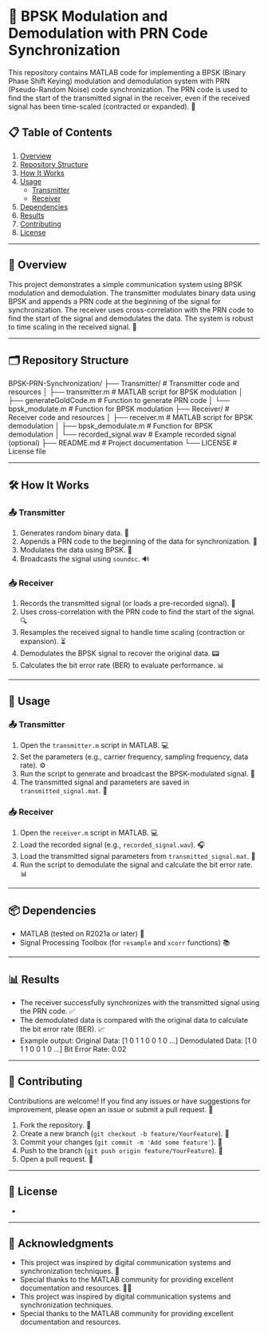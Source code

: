 # 📡 BPSK Modulation and Demodulation with PRN Code Synchronization

This repository contains MATLAB code for implementing a BPSK (Binary Phase Shift Keying) modulation and demodulation system with PRN (Pseudo-Random Noise) code synchronization. The PRN code is used to find the start of the transmitted signal in the receiver, even if the received signal has been time-scaled (contracted or expanded). 🚀

## 📋 Table of Contents
1. [Overview](#overview)
2. [Repository Structure](#repository-structure)
3. [How It Works](#how-it-works)
4. [Usage](#usage)
   - [Transmitter](#transmitter)
   - [Receiver](#receiver)
5. [Dependencies](#dependencies)
6. [Results](#results)
7. [Contributing](#contributing)
8. [License](#license)

---

## 🌟 Overview
This project demonstrates a simple communication system using BPSK modulation and demodulation. The transmitter modulates binary data using BPSK and appends a PRN code at the beginning of the signal for synchronization. The receiver uses cross-correlation with the PRN code to find the start of the signal and demodulates the data. The system is robust to time scaling in the received signal. 📶

---

## 🗂 Repository Structure

BPSK-PRN-Synchronization/
├── Transmitter/ # Transmitter code and resources
│ ├── transmitter.m # MATLAB script for BPSK modulation
│ ├── generateGoldCode.m # Function to generate PRN code
│ └── bpsk_modulate.m # Function for BPSK modulation
├── Receiver/ # Receiver code and resources
│ ├── receiver.m # MATLAB script for BPSK demodulation
│ ├── bpsk_demodulate.m # Function for BPSK demodulation
│ └── recorded_signal.wav # Example recorded signal (optional)
├── README.md # Project documentation
└── LICENSE # License file


---

## 🛠 How It Works
### 📤 Transmitter
1. Generates random binary data. 🎲
2. Appends a PRN code to the beginning of the data for synchronization. 🔗
3. Modulates the data using BPSK. 📡
4. Broadcasts the signal using `soundsc`. 🔊

### 📥 Receiver
1. Records the transmitted signal (or loads a pre-recorded signal). 🎤
2. Uses cross-correlation with the PRN code to find the start of the signal. 🔍
3. Resamples the received signal to handle time scaling (contraction or expansion). ⏳
4. Demodulates the BPSK signal to recover the original data. 📟
5. Calculates the bit error rate (BER) to evaluate performance. 📊

---

## 🚀 Usage

### 📤 Transmitter
1. Open the `transmitter.m` script in MATLAB. 💻
2. Set the parameters (e.g., carrier frequency, sampling frequency, data rate). ⚙️
3. Run the script to generate and broadcast the BPSK-modulated signal. 📡
4. The transmitted signal and parameters are saved in `transmitted_signal.mat`. 💾

### 📥 Receiver
1. Open the `receiver.m` script in MATLAB. 💻
2. Load the recorded signal (e.g., `recorded_signal.wav`). 🎧
3. Load the transmitted signal parameters from `transmitted_signal.mat`. 📂
4. Run the script to demodulate the signal and calculate the bit error rate. 📊

---

## 📦 Dependencies
- MATLAB (tested on R2021a or later) 🧮
- Signal Processing Toolbox (for `resample` and `xcorr` functions) 📚

---

## 📊 Results
- The receiver successfully synchronizes with the transmitted signal using the PRN code. ✅
- The demodulated data is compared with the original data to calculate the bit error rate (BER). 📈
- Example output:
Original Data: [1 0 1 1 0 0 1 0 ...]
Demodulated Data: [1 0 1 1 0 0 1 0 ...]
Bit Error Rate: 0.02


---

## 🤝 Contributing
Contributions are welcome! If you find any issues or have suggestions for improvement, please open an issue or submit a pull request. 🙌

1. Fork the repository. 🍴
2. Create a new branch (`git checkout -b feature/YourFeature`). 🌿
3. Commit your changes (`git commit -m 'Add some feature'`). 💾
4. Push to the branch (`git push origin feature/YourFeature`). 🚀
5. Open a pull request. 🔄

---

## 📜 License
-

---

## 🙏 Acknowledgments
- This project was inspired by digital communication systems and synchronization techniques. 📡
- Special thanks to the MATLAB community for providing excellent documentation and resources. 🧑‍💻
- This project was inspired by digital communication systems and synchronization techniques.
- Special thanks to the MATLAB community for providing excellent documentation and resources.
